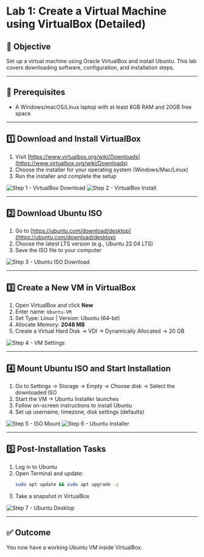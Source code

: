 
# Lab 1: Create a Virtual Machine using VirtualBox (Detailed)

## 🎯 Objective
Set up a virtual machine using Oracle VirtualBox and install Ubuntu. This lab covers downloading software, configuration, and installation steps.

---

## 🧰 Prerequisites
- A Windows/macOS/Linux laptop with at least 8GB RAM and 20GB free space

---

## 1️⃣ Download and Install VirtualBox

1. Visit [https://www.virtualbox.org/wiki/Downloads](https://www.virtualbox.org/wiki/Downloads)
2. Choose the installer for your operating system (Windows/Mac/Linux)
3. Run the installer and complete the setup

![Step 1 - VirtualBox Download](images/step1_virtualbox_download.png)
![Step 2 - VirtualBox Install](images/step2_virtualbox_install.png)

---

## 2️⃣ Download Ubuntu ISO

1. Go to [https://ubuntu.com/download/desktop](https://ubuntu.com/download/desktop)
2. Choose the latest LTS version (e.g., Ubuntu 22.04 LTS)
3. Save the ISO file to your computer

![Step 3 - Ubuntu ISO Download](images/step3_ubuntu_iso.png)

---

## 3️⃣ Create a New VM in VirtualBox

1. Open VirtualBox and click **New**
2. Enter name: `Ubuntu-VM`
3. Set Type: Linux | Version: Ubuntu (64-bit)
4. Allocate Memory: **2048 MB**
5. Create a Virtual Hard Disk → VDI → Dynamically Allocated → 20 GB

![Step 4 - VM Settings](images/step4_vm_settings.png)

---

## 4️⃣ Mount Ubuntu ISO and Start Installation

1. Go to Settings → Storage → Empty → Choose disk → Select the downloaded ISO
2. Start the VM → Ubuntu Installer launches
3. Follow on-screen instructions to install Ubuntu
4. Set up username, timezone, disk settings (defaults)

![Step 5 - ISO Mount](images/step5_mount_iso.png)
![Step 6 - Ubuntu Installer](images/step6_ubuntu_install.png)

---

## 5️⃣ Post-Installation Tasks

1. Log in to Ubuntu
2. Open Terminal and update:
   ```bash
   sudo apt update && sudo apt upgrade -y
   ```
3. Take a snapshot in VirtualBox

![Step 7 - Ubuntu Desktop](images/step7_ubuntu_desktop.png)

---

## ✅ Outcome
You now have a working Ubuntu VM inside VirtualBox.
